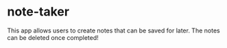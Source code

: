 # note-taker

This app allows users to create notes that can be saved for later. The notes can be deleted once completed!
